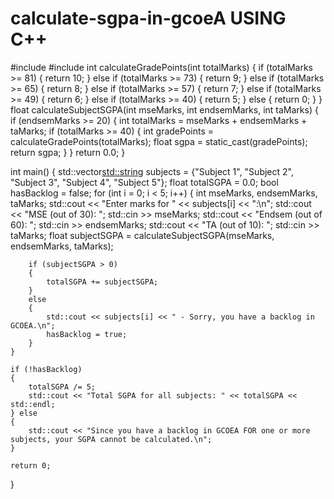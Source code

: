 # calculate-sgpa-in-gcoeA USING C++
#include <iostream>
#include <vector>
int calculateGradePoints(int totalMarks) 
{
    if (totalMarks >= 81) 
    {
        return 10;
    } else if (totalMarks >= 73) 
    {
        return 9;
    } else if (totalMarks >= 65) 
    {
        return 8;
    } else if (totalMarks >= 57) 
    {
        return 7;
    } else if (totalMarks >= 49) 
    {
        return 6;
    } else if (totalMarks >= 40) 
    {
        return 5;
    } else 
    {
        return 0;
    }
}
float calculateSubjectSGPA(int mseMarks, int endsemMarks, int taMarks) 
{
    if (endsemMarks >= 20) 
    {
        int totalMarks = mseMarks + endsemMarks + taMarks;
        if (totalMarks >= 40) 
        {
            int gradePoints = calculateGradePoints(totalMarks);
            float sgpa = static_cast<float>(gradePoints);
            return sgpa;
        }
    }
    return 0.0;
}

int main() 
{
    std::vector<std::string> subjects = {"Subject 1", "Subject 2", "Subject 3", "Subject 4", "Subject 5"};
    float totalSGPA = 0.0;
    bool hasBacklog = false;
    for (int i = 0; i < 5; i++) 
    {
        int mseMarks, endsemMarks, taMarks;
        std::cout << "Enter marks for " << subjects[i] << ":\n";
        std::cout << "MSE (out of 30): ";
        std::cin >> mseMarks;
        std::cout << "Endsem (out of 60): ";
        std::cin >> endsemMarks;
        std::cout << "TA (out of 10): ";
        std::cin >> taMarks;
        float subjectSGPA = calculateSubjectSGPA(mseMarks, endsemMarks, taMarks);

        if (subjectSGPA > 0) 
        {
            totalSGPA += subjectSGPA;
        } 
        else 
        {
            std::cout << subjects[i] << " - Sorry, you have a backlog in GCOEA.\n";
            hasBacklog = true;
        }
    }

    if (!hasBacklog) 
    {
        totalSGPA /= 5;
        std::cout << "Total SGPA for all subjects: " << totalSGPA << std::endl;
    } else 
    {
        std::cout << "Since you have a backlog in GCOEA FOR one or more subjects, your SGPA cannot be calculated.\n";
    }

    return 0;
}

